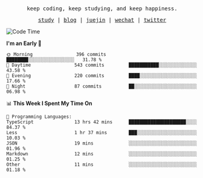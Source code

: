 <p align="center">
  <samp>
    <span>keep coding, keep studying, and keep happiness.</span>
  </samp>
</p>

<p align="center">
  <samp>
    <a href="https://github.com/ouduidui/fe-study">study</a> |
    <a href="https://deweyou.me">blog</a>  |
    <a href="https://juejin.cn/user/4309700183594366">juejin</a> |
    <a href="https://user-images.githubusercontent.com/54696834/165071004-6509e3f2-90c3-448c-9d92-3da42b0c2021.jpeg">wechat</a> |
    <a href="https://twitter.com/ouduidui">twitter</a>
  </samp>
</p>

<!--START_SECTION:waka-->
![Code Time](http://img.shields.io/badge/Code%20Time-4%2C735%20hrs%2037%20mins-blue)

**I'm an Early 🐤** 

```text
🌞 Morning                396 commits         ████████░░░░░░░░░░░░░░░░░   31.78 % 
🌆 Daytime                543 commits         ███████████░░░░░░░░░░░░░░   43.58 % 
🌃 Evening                220 commits         ████░░░░░░░░░░░░░░░░░░░░░   17.66 % 
🌙 Night                  87 commits          ██░░░░░░░░░░░░░░░░░░░░░░░   06.98 % 
```


📊 **This Week I Spent My Time On** 

```text
💬 Programming Languages: 
TypeScript               13 hrs 42 mins      █████████████████████░░░░   84.37 % 
Less                     1 hr 37 mins        ███░░░░░░░░░░░░░░░░░░░░░░   10.03 % 
JSON                     19 mins             ░░░░░░░░░░░░░░░░░░░░░░░░░   01.96 % 
Markdown                 12 mins             ░░░░░░░░░░░░░░░░░░░░░░░░░   01.25 % 
Other                    11 mins             ░░░░░░░░░░░░░░░░░░░░░░░░░   01.18 % 
```


<!--END_SECTION:waka-->
